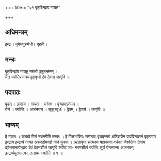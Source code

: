 +++
title = "०१ बृहदिन्द्राय गायत"

+++
## अधिमन्त्रम्
इन्द्रः। नृमेधपुरुमेधौ। बृहती।

## मन्त्रः
बृ॒हदिन्द्रा॑य गायत॒ मरु॑तो वृत्र॒हन्त॑मम् ।  
येन॒ ज्योति॒रज॑नयन्नृता॒वृधो॑ दे॒वं दे॒वाय॒ जागृ॑वि ॥

## पदपाठः
बृ॒हत् । इन्द्रा॑य । गा॒य॒त॒ । मरु॑तः । वृ॒त्र॒हम्ऽत॑मम् ।  
येन॑ । ज्योतिः॑ । अज॑नयन् । ऋ॒त॒ऽवृधः॑ । दे॒वम् । दे॒वाय॑ । जागृ॑वि ॥

## भाष्यम्
हे मरुतः । रुशब्दे मितं रुवन्तीति मरुतः । हे मितभाषिणः स्तोतारः वृत्रहन्तमं अतिशयेन पापविनाशनं बृहत्साम इन्द्राय इन्द्रार्थं गायत अस्मदीययज्ञे गानं कुरुत । ऋतावृधः सत्यस्य यज्ञस्यवा वर्धका विश्वेदेवाः देवाय द्योतमानायेन्द्राय देवं देवनशीलं जागृवि सर्वेषां जा- गरणशीलं ज्योतिः सूर्यं येनसाम्ना अजनयन् इन्द्रार्थमुदपादयन् तत्सामगायतेति ॥ १ ॥